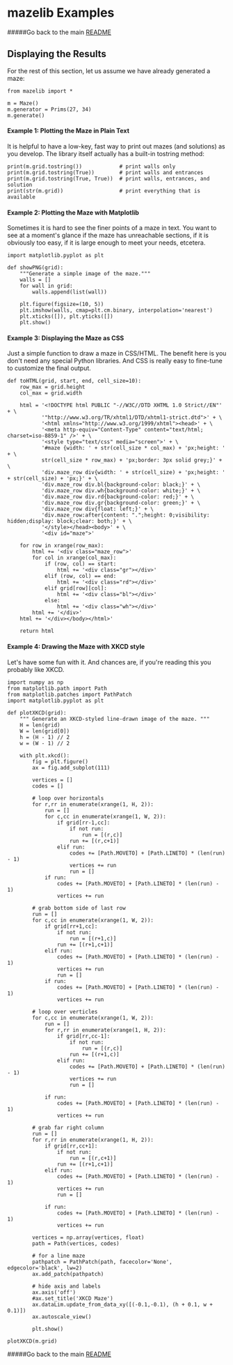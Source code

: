 # mazelib Examples

#####Go back to the main [README](README.md)


## Displaying the Results

For the rest of this section, let us assume we have already generated a maze:

    from mazelib import *

    m = Maze()
    m.generator = Prims(27, 34)
    m.generate()

#### Example 1: Plotting the Maze in Plain Text

It is helpful to have a low-key, fast way to print out mazes (and solutions) as you develop. The library itself actually has a built-in tostring method:

    print(m.grid.tostring())            # print walls only
    print(m.grid.tostring(True))        # print walls and entrances
    print(m.grid.tostring(True, True))  # print walls, entrances, and solution
    print(str(m.grid))                  # print everything that is available

#### Example 2: Plotting the Maze with Matplotlib

Sometimes it is hard to see the finer points of a maze in text.  You want to see at a moment's glance if the maze has unreachable sections, if it is obviously too easy, if it is large enough to meet your needs, etcetera.

    import matplotlib.pyplot as plt

    def showPNG(grid):
        """Generate a simple image of the maze."""
        walls = []
        for wall in grid:
            walls.append(list(wall))
    
        plt.figure(figsize=(10, 5))
        plt.imshow(walls, cmap=plt.cm.binary, interpolation='nearest')
        plt.xticks([]), plt.yticks([])
        plt.show()

#### Example 3: Displaying the Maze as CSS

Just a simple function to draw a maze in CSS/HTML. The benefit here is you don't need any special Python libraries. And CSS is really easy to fine-tune to customize the final output.

    def toHTML(grid, start, end, cell_size=10):
        row_max = grid.height
        col_max = grid.width

        html = '<!DOCTYPE html PUBLIC "-//W3C//DTD XHTML 1.0 Strict//EN"' + \
               '"http://www.w3.org/TR/xhtml1/DTD/xhtml1-strict.dtd">' + \
               '<html xmlns="http://www.w3.org/1999/xhtml"><head>' + \
               '<meta http-equiv="Content-Type" content="text/html; charset=iso-8859-1" />' + \
               '<style type="text/css" media="screen">' + \
               '#maze {width: ' + str(cell_size * col_max) + 'px;height: ' + \
               str(cell_size * row_max) + 'px;border: 3px solid grey;}' + \
               'div.maze_row div{width: ' + str(cell_size) + 'px;height: ' + str(cell_size) + 'px;}' + \
               'div.maze_row div.bl{background-color: black;}' + \
               'div.maze_row div.wh{background-color: white;}' + \
               'div.maze_row div.rd{background-color: red;}' + \
               'div.maze_row div.gr{background-color: green;}' + \
               'div.maze_row div{float: left;}' + \
               'div.maze_row:after{content: ".";height: 0;visibility: hidden;display: block;clear: both;}' + \
               '</style></head><body>' + \
               '<div id="maze">'

        for row in xrange(row_max):
            html += '<div class="maze_row">'
            for col in xrange(col_max):
                if (row, col) == start:
                    html += '<div class="gr"></div>'
                elif (row, col) == end:
                    html += '<div class="rd"></div>'
                elif grid[row][col]:
                    html += '<div class="bl"></div>'
                else:
                    html += '<div class="wh"></div>'
            html += '</div>'
        html += '</div></body></html>'

        return html

#### Example 4: Drawing the Maze with XKCD style

Let's have some fun with it. And chances are, if you're reading this you probably like XKCD.

    import numpy as np
    from matplotlib.path import Path
    from matplotlib.patches import PathPatch
    import matplotlib.pyplot as plt
    
    def plotXKCD(grid):
        """ Generate an XKCD-styled line-drawn image of the maze. """
        H = len(grid)
        W = len(grid[0])
        h = (H - 1) // 2
        w = (W - 1) // 2
    
        with plt.xkcd():
            fig = plt.figure()
            ax = fig.add_subplot(111)
    
            vertices = []
            codes = []
    
            # loop over horizontals
            for r,rr in enumerate(xrange(1, H, 2)):
                run = []
                for c,cc in enumerate(xrange(1, W, 2)):
                    if grid[rr-1,cc]:
                        if not run:
                            run = [(r,c)]
                        run += [(r,c+1)]
                    elif run:
                        codes += [Path.MOVETO] + [Path.LINETO] * (len(run) - 1)
                        vertices += run
                        run = []
                if run:
                    codes += [Path.MOVETO] + [Path.LINETO] * (len(run) - 1)
                    vertices += run
    
            # grab bottom side of last row
            run = []
            for c,cc in enumerate(xrange(1, W, 2)):
                if grid[rr+1,cc]:
                    if not run:
                        run = [(r+1,c)]
                    run += [(r+1,c+1)]
                elif run:
                    codes += [Path.MOVETO] + [Path.LINETO] * (len(run) - 1)
                    vertices += run
                    run = []
                if run:
                    codes += [Path.MOVETO] + [Path.LINETO] * (len(run) - 1)
                    vertices += run
    
            # loop over verticles
            for c,cc in enumerate(xrange(1, W, 2)):
                run = []
                for r,rr in enumerate(xrange(1, H, 2)):
                    if grid[rr,cc-1]:
                        if not run:
                            run = [(r,c)]
                        run += [(r+1,c)]
                    elif run:
                        codes += [Path.MOVETO] + [Path.LINETO] * (len(run) - 1)
                        vertices += run
                        run = []
                        
                if run:
                    codes += [Path.MOVETO] + [Path.LINETO] * (len(run) - 1)
                    vertices += run
    
            # grab far right column
            run = []
            for r,rr in enumerate(xrange(1, H, 2)):
                if grid[rr,cc+1]:
                    if not run:
                        run = [(r,c+1)]
                    run += [(r+1,c+1)]
                elif run:
                    codes += [Path.MOVETO] + [Path.LINETO] * (len(run) - 1)
                    vertices += run
                    run = []
    
                if run:
                    codes += [Path.MOVETO] + [Path.LINETO] * (len(run) - 1)
                    vertices += run
    
            vertices = np.array(vertices, float)
            path = Path(vertices, codes)
    
            # for a line maze
            pathpatch = PathPatch(path, facecolor='None', edgecolor='black', lw=2)
            ax.add_patch(pathpatch)
    
            # hide axis and labels
            ax.axis('off')
            #ax.set_title('XKCD Maze')
            ax.dataLim.update_from_data_xy([(-0.1,-0.1), (h + 0.1, w + 0.1)])
            ax.autoscale_view()
    
            plt.show()
    
    plotXKCD(m.grid)


#####Go back to the main [README](README.md)
